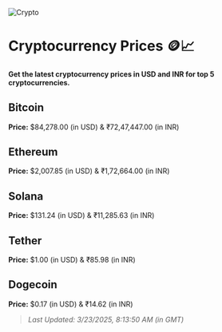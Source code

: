 
![Crypto](https://www.techguide.com.au/wp-content/uploads/2020/11/crypto3.jpeg)

# Cryptocurrency Prices 🪙📈

#### Get the latest cryptocurrency prices in USD and INR for top 5 cryptocurrencies.

## Bitcoin

**Price:** $84,278.00 (in USD) & ₹72,47,447.00 (in INR)

## Ethereum

**Price:** $2,007.85 (in USD) & ₹1,72,664.00 (in INR)

## Solana

**Price:** $131.24 (in USD) & ₹11,285.63 (in INR)

## Tether

**Price:** $1.00 (in USD) & ₹85.98 (in INR)

## Dogecoin

**Price:** $0.17 (in USD) & ₹14.62 (in INR)

> _Last Updated: 3/23/2025, 8:13:50 AM (in GMT)_

